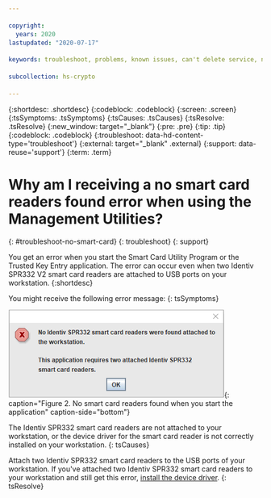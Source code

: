 ```yaml
---

copyright:
  years: 2020
lastupdated: "2020-07-17"

keywords: troubleshoot, problems, known issues, can't delete service, no smart card readers found when you start application

subcollection: hs-crypto

---
```


{:shortdesc: .shortdesc}
{:codeblock: .codeblock}
{:screen: .screen}
{:tsSymptoms: .tsSymptoms}
{:tsCauses: .tsCauses}
{:tsResolve: .tsResolve}
{:new_window: target="_blank"}
{:pre: .pre}
{:tip: .tip}
{:codeblock: .codeblock}
{:troubleshoot: data-hd-content-type='troubleshoot'}
{:external: target="_blank" .external}
{:support: data-reuse='support'}
{:term: .term}

# Why am I receiving a no smart card readers found error when using the Management Utilities?
{: #troubleshoot-no-smart-card}
{: troubleshoot}
{: support}

You get an error when you start the Smart Card Utility Program or the Trusted Key Entry application. The error can occur even when two Identiv SPR332 V2 smart card readers are attached to USB ports on your workstation.
{:shortdesc}

You might receive the following error message:
{: tsSymptoms}

![No smart card readers found when you start the application](/image/no_smart_card_readers.gif "Blocked PIN on EP11 smart card"){: caption="Figure 2. No smart card readers found when you start the application" caption-side="bottom"}

The Identiv SPR332 smart card readers are not attached to your workstation, or the device driver for the smart card reader is not correctly installed on your workstation.
{: tsCauses}

Attach two Identiv SPR332 smart card readers to the USB ports of your workstation. If you've attached two Identiv SPR332 smart card readers to your workstation and still get this error, [install the device driver](/docs/hs-crypto?topic=hs-crypto-prepare-management-utilities#install-smart-card-reader-driver).
{: tsResolve}

<!--[Installing smart card reader driver on Windows 10](/docs/hs-crypto?topic=hs-crypto-prepare-management-utilities#reader-driver-windows) or [Installing smart card reader driver on Linux](/docs/hs-crypto?topic=hs-crypto-prepare-management-utilities#reader-driver-linux) to install the device driver.-->
